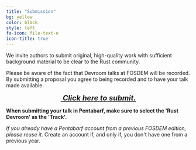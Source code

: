 ```yaml
---
title: "Submission"
bg: yellow
color: black
style: left
fa-icon: file-text-o
icon-title: true
---
```


We invite authors to submit original, high-quality work with
sufficient background material to be clear to the Rust community.

Please be aware of the fact that Devroom talks at FOSDEM will be recorded. By submitting
a proposal you agree to being recorded and to have your talk made available.


<div style="text-align:center;">
  <p>
    <span style="font-size:20px;">
      <a href="https://penta.fosdem.org/submission/FOSDEM18">
        <i class="fa fa-sign-in">&nbsp;<strong>Click here to submit.</strong></i>
      </a>
    </span>
  </p>
</div>

<strong>When submitting your talk in Pentabarf, make sure to select the 'Rust Devroom' as the 'Track'.</strong>

<em>If you already have a Pentabarf account from a previous FOSDEM edition, please reuse it</em>.
Create an account if, and only if, you don't have one from a previous year.
